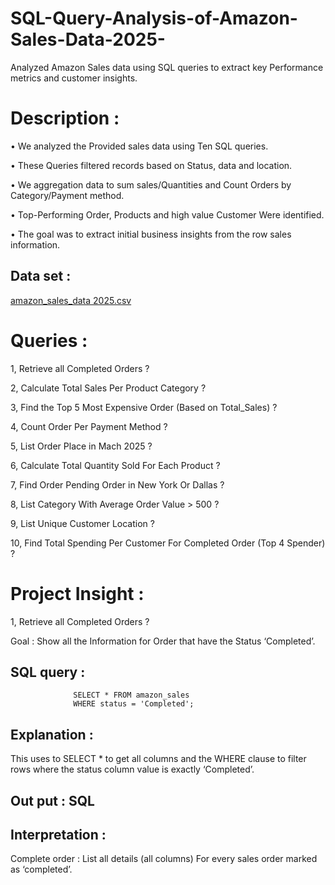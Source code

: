 # SQL-Query-Analysis-of-Amazon-Sales-Data-2025-
Analyzed Amazon Sales data using SQL queries to extract key Performance metrics and customer insights.

# Description :
•	We analyzed the Provided sales data using Ten SQL queries.

•	These Queries filtered records based on Status, data and location.

•	We aggregation data to sum sales/Quantities and Count Orders by Category/Payment method.

•	Top-Performing Order, Products and high value Customer Were identified.

•	The goal was to extract initial business insights from the row sales information.


## Data set :

[amazon_sales_data 2025.csv](https://github.com/JMK-26/SQL-Query-Analysis-of-Amazon-Sales-Data-2025-/blob/main/amazon_sales_data%202025.csv)
  
# Queries :
                                       
1, Retrieve all Completed Orders ?

2, Calculate Total Sales Per Product Category ?

3, Find the Top 5 Most Expensive Order (Based on Total_Sales) ?

4, Count Order Per Payment Method ?

5, List Order Place in Mach 2025 ?

6, Calculate Total Quantity Sold For Each Product ?

7, Find Order Pending Order in New York Or Dallas ?

8, List Category With Average Order Value > 500 ?

9, List Unique Customer Location ?

10, Find Total Spending Per Customer For Completed Order (Top 4 Spender) ?


# Project Insight :

1, Retrieve all Completed Orders ?

Goal : Show all the Information for Order that have the Status ‘Completed’.

## SQL query :
                  SELECT * FROM amazon_sales
                  WHERE status = 'Completed';
                           
## Explanation :

This uses to SELECT * to get all columns and the WHERE clause to filter rows where the status column value is exactly ‘Completed’.
 
## Out put : SQL 

## Interpretation :

 Complete order :  List all details (all columns) For every sales order marked as ‘completed’.




